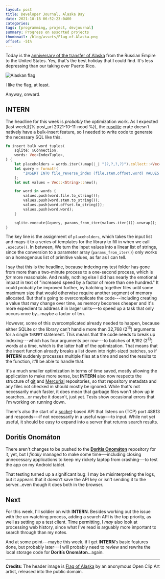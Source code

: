 ```yaml
---
layout: post
title: Developer Journal, Alaska Day
date: 2021-10-18 06:52:23-0400
categories:
tags: [programming, project, devjournal]
summary: Progress on assorted projects
thumbnail: /blog/assets/Flag-of-Alaska.png
offset: -51%
---
```


Today is the [anniversary of the transfer of Alaska](https://en.wikipedia.org/wiki/Alaska_Day) from the Russian Empire to the United States.  Yes, that's the best holiday that I could find.  It's less depressing than our taking over Puerto Rico.

![Alaskan flag](/blog/assets/Flag-of-Alaska.png "I'm still mystified by the whole ladle or bear thing...")

I like the flag, at least.

Anyway, onward.

## INTERN

The headline for this week is *probably* the optimization work.  As I expected [last week]({% post_url 2021-10-11-ncod %}), the [rusqlite](https://docs.rs/rusqlite/) crate doesn't natively have a bulk-insert feature, so I needed to write code to generate the necessary SQL like this.

```rust
fn insert_bulk_word_tuples(
    sqlite: &Connection,
    words: Vec<IndexTuple>,
) {
    let placeholders = words.iter().map(|_| "(?,?,?,?)").collect::<Vec<_>>().join(", ");
    let query = format!(
        "INSERT INTO file_reverse_index (file,stem,offset,word) VALUES {}", placeholders
    );
    let mut values = Vec::<String>::new();

    for word in words {
        values.push(word.file.to_string());
        values.push(word.stem.to_string());
        values.push(word.offset.to_string());
        values.push(word.word);
    }

    sqlite.execute(&query, params_from_iter(values.iter())).unwrap();
}
```

The key line is the assignment of `placeholders`, which takes the input list and maps it to a series of templates for the library to fill in when we call `.execute()`.  In between, We turn the input values into a linear list of strings, since the conversion to a parameter array (`params_from_iter()`) only works on a homogenous list of primitive values, as far as I can tell.

I say that this is the headline, because indexing my test folder has gone from more than a two-minute process to a one-second process, which is *far* more reasonable.  And really, nothing else I did has nearly the emotional impact in text of "increased speed by a factor of more than one hundred."  It could probably be improved further, by batching together files until some maximum size that would otherwise require another segment of memory allocated.  But that's going to overcomplicate the code---including creating a value that may change over time, as memory becomes cheaper and it's more expedient to address it in larger units---to speed up a task that only occurs once by...maybe a factor of ten.

However, some of this overcomplicated already needed to happen, because either SQLite or the library can't handle more than 32,768 (2<sup>15</sup>) arguments for a single `INSERT` statement.  This means that the code needs to break up indexing---which has four arguments per row---to batches of 8,192 (2<sup>13</sup>) words at a time, which is the latter half of the optimization.  That means that the insert function already breaks a list down into right-sized batches, so if **INTERN** suddenly processes multiple files at a time and send the results to the function, it'll be able to handle that.

It's a much smaller optimization in terms of time saved, mostly allowing the application to make more sense, but **INTERN** also now respects the structure of [git](https://git-scm.com/) and [Mercurial](https://www.mercurial-scm.org/) repositories, so that repository metadata and any files not checked in should mostly be ignored.  While that's not necessarily much faster, it does mean that garbage files won't show up in searches...or maybe it doesn't, just yet.  Tests show occasional errors that I'm working on running down.

There's also the start of a [socket](https://en.wikipedia.org/wiki/Berkeley_sockets)-based API that listens on (TCP) port 48813 and responds---if not necessarily in a useful way---to input.  While not yet useful, it should be easy to expand into a server that returns search results.

## Doritís Onomáton

There aren't changes to be pushed to the [**Doritís Onomáton**](https://github.com/jcolag/doritis-onomaton) repository for it, yet, but I *finally* managed to make some time---including closing unnecessary applications to keep my rickety laptop from crashing---to test the app on my Android tablet.

That testing turned up a significant bug:  I may be misinterpreting the logs, but it appears that it doesn't save the API key or isn't sending it to the server...even though it does both in the browser.

## Next

For this week, I'll soldier on with **INTERN**.  Besides working out the issue with the un-watching process, adding a search API is the top priority, as well as setting up a test client.  Time permitting, I *may* also look at processing web history, since what I've read is arguably more important to search through than my notes.

And at some point---maybe this week, if I get **INTERN**'s basic features done, but probably later---I will probably need to review and rewrite the local storage code for **Doritís Onomáton**...again.

* * *

**Credits**:  The header image is [Flag of Alaska](https://openclipart.org/detail/119155) by an anonymous Open Clip Art artist, released into the public domain.
